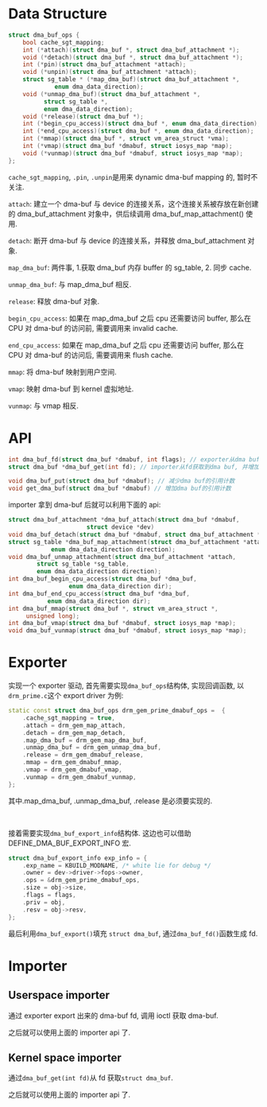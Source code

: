 # Data Structure

```c++
struct dma_buf_ops {
    bool cache_sgt_mapping;
    int (*attach)(struct dma_buf *, struct dma_buf_attachment *);
    void (*detach)(struct dma_buf *, struct dma_buf_attachment *);
    int (*pin)(struct dma_buf_attachment *attach);
    void (*unpin)(struct dma_buf_attachment *attach);
    struct sg_table * (*map_dma_buf)(struct dma_buf_attachment *,
		     enum dma_data_direction);
    void (*unmap_dma_buf)(struct dma_buf_attachment *,
		  struct sg_table *,
		  enum dma_data_direction);
    void (*release)(struct dma_buf *);
    int (*begin_cpu_access)(struct dma_buf *, enum dma_data_direction);
    int (*end_cpu_access)(struct dma_buf *, enum dma_data_direction);
    int (*mmap)(struct dma_buf *, struct vm_area_struct *vma);
    int (*vmap)(struct dma_buf *dmabuf, struct iosys_map *map);
    void (*vunmap)(struct dma_buf *dmabuf, struct iosys_map *map);
};
```

`cache_sgt_mapping`, `.pin`, `.unpin`是用来 dynamic dma-buf mapping 的, 暂时不关注.

`attach`: 建立一个 dma-buf 与 device 的连接关系，这个连接关系被存放在新创建的 dma_buf_attachment 对象中，供后续调用 dma_buf_map_attachment() 使用.

`detach`: 断开 dma-buf 与 device 的连接关系，并释放 dma_buf_attachment 对象.

`map_dma_buf`: 两件事, 1.获取 dma_buf 内存 buffer 的 sg_table, 2. 同步 cache.

`unmap_dma_buf`: 与 map_dma_buf 相反.

`release`: 释放 dma-buf 对象.

`begin_cpu_access`: 如果在 map_dma_buf 之后 cpu 还需要访问 buffer, 那么在 CPU 对 dma-buf 的访问前, 需要调用来 invalid cache.

`end_cpu_access`: 如果在 map_dma_buf 之后 cpu 还需要访问 buffer, 那么在 CPU 对 dma-buf 的访问后, 需要调用来 flush cache.

`mmap`: 将 dma-buf 映射到用户空间.

`vmap`: 映射 dma-buf 到 kernel 虚拟地址.

`vunmap`: 与 vmap 相反.

# API

```c++
int dma_buf_fd(struct dma_buf *dmabuf, int flags); // exporter从dma buf导出为fd
struct dma_buf *dma_buf_get(int fd); // importer从fd获取到dma buf, 并增加引用计数

void dma_buf_put(struct dma_buf *dmabuf); // 减少dma buf的引用计数
void get_dma_buf(struct dma_buf *dmabuf) // 增加dma buf的引用计数
```

importer 拿到 dma-buf 后就可以利用下面的 api:

```c++
struct dma_buf_attachment *dma_buf_attach(struct dma_buf *dmabuf,
					  struct device *dev)
void dma_buf_detach(struct dma_buf *dmabuf, struct dma_buf_attachment *attach);
struct sg_table *dma_buf_map_attachment(struct dma_buf_attachment *attach,
		    enum dma_data_direction direction);
void dma_buf_unmap_attachment(struct dma_buf_attachment *attach,
		struct sg_table *sg_table,
		enum dma_data_direction direction);
int dma_buf_begin_cpu_access(struct dma_buf *dma_buf,
			     enum dma_data_direction dir);
int dma_buf_end_cpu_access(struct dma_buf *dma_buf,
	       enum dma_data_direction dir);
int dma_buf_mmap(struct dma_buf *, struct vm_area_struct *,
	 unsigned long);
int dma_buf_vmap(struct dma_buf *dmabuf, struct iosys_map *map);
void dma_buf_vunmap(struct dma_buf *dmabuf, struct iosys_map *map);
```

# Exporter

实现一个 exporter 驱动, 首先需要实现`dma_buf_ops`结构体, 实现回调函数, 以`drm_prime.c`这个 export driver 为例:

```c++
static const struct dma_buf_ops drm_gem_prime_dmabuf_ops =  {
	.cache_sgt_mapping = true,
	.attach = drm_gem_map_attach,
	.detach = drm_gem_map_detach,
	.map_dma_buf = drm_gem_map_dma_buf,
	.unmap_dma_buf = drm_gem_unmap_dma_buf,
	.release = drm_gem_dmabuf_release,
	.mmap = drm_gem_dmabuf_mmap,
	.vmap = drm_gem_dmabuf_vmap,
	.vunmap = drm_gem_dmabuf_vunmap,
};
```

其中.map_dma_buf, .unmap_dma_buf, .release 是必须要实现的.

</br>

接着需要实现`dma_buf_export_info`结构体. 这边也可以借助 DEFINE_DMA_BUF_EXPORT_INFO 宏.

```c++
struct dma_buf_export_info exp_info = {
	.exp_name = KBUILD_MODNAME, /* white lie for debug */
	.owner = dev->driver->fops->owner,
	.ops = &drm_gem_prime_dmabuf_ops,
	.size = obj->size,
	.flags = flags,
	.priv = obj,
	.resv = obj->resv,
};
```

最后利用`dma_buf_export()`填充 `struct dma_buf`, 通过`dma_buf_fd()`函数生成 fd.

# Importer

## Userspace importer

通过 exporter export 出来的 dma-buf fd, 调用 ioctl 获取 dma-buf.

之后就可以使用上面的 importer api 了.

## Kernel space importer

通过`dma_buf_get(int fd)`从 fd 获取`struct dma_buf`.

之后就可以使用上面的 importer api 了.
